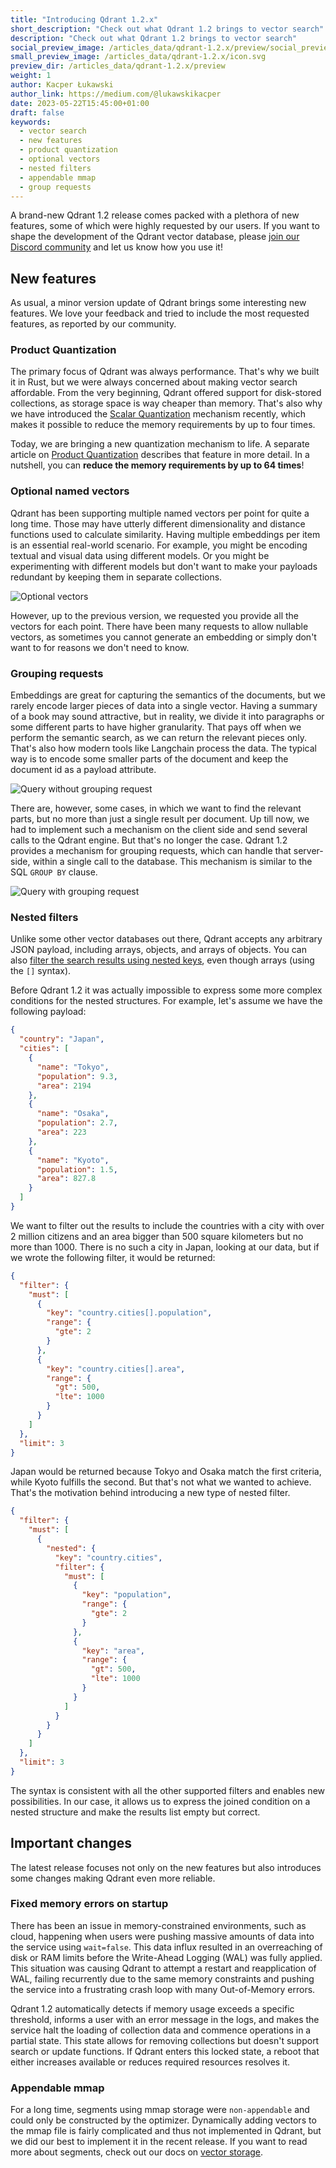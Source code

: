 ```yaml
---
title: "Introducing Qdrant 1.2.x"
short_description: "Check out what Qdrant 1.2 brings to vector search"
description: "Check out what Qdrant 1.2 brings to vector search"
social_preview_image: /articles_data/qdrant-1.2.x/preview/social_preview.jpg
small_preview_image: /articles_data/qdrant-1.2.x/icon.svg
preview_dir: /articles_data/qdrant-1.2.x/preview
weight: 1
author: Kacper Łukawski
author_link: https://medium.com/@lukawskikacper
date: 2023-05-22T15:45:00+01:00
draft: false
keywords:
  - vector search
  - new features
  - product quantization
  - optional vectors
  - nested filters
  - appendable mmap
  - group requests
---
```


A brand-new Qdrant 1.2 release comes packed with a plethora of new features, some of which
were highly requested by our users. If you want to shape the development of the Qdrant vector
database, please [join our Discord community](https://qdrant.to/discord) and let us know
how you use it!

## New features

As usual, a minor version update of Qdrant brings some interesting new features. We love your 
feedback and tried to include the most requested features, as reported by our community.

### Product Quantization

The primary focus of Qdrant was always performance. That's why we built it in Rust, but we were 
always concerned about making vector search affordable. From the very beginning, Qdrant offered 
support for disk-stored collections, as storage space is way cheaper than memory. That's also 
why we have introduced the [Scalar Quantization](/articles/scalar-quantization) mechanism recently, 
which makes it possible to reduce the memory requirements by up to four times.

Today, we are bringing a new quantization mechanism to life. A separate article on 
[Product Quantization](/articles/product-quantization) describes that feature in more detail. 
In a nutshell, you can **reduce the memory requirements by up to 64 times**!

### Optional named vectors

Qdrant has been supporting multiple named vectors per point for quite a long time. Those may have 
utterly different dimensionality and distance functions used to calculate similarity. Having multiple 
embeddings per item is an essential real-world scenario. For example, you might be encoding textual 
and visual data using different models. Or you might be experimenting with different models but 
don't want to make your payloads redundant by keeping them in separate collections.

![Optional vectors](/articles_data/qdrant-1.2.x/optional-vectors.png)

However, up to the previous version, we requested you provide all the vectors for each point. There 
have been many requests to allow nullable vectors, as sometimes you cannot generate an embedding or 
simply don't want to for reasons we don't need to know.

### Grouping requests

Embeddings are great for capturing the semantics of the documents, but we rarely encode larger pieces 
of data into a single vector. Having a summary of a book may sound attractive, but in reality, we 
divide it into paragraphs or some different parts to have higher granularity. That pays off when we 
perform the semantic search, as we can return the relevant pieces only. That's also how modern tools 
like Langchain process the data. The typical way is to encode some smaller parts of the document and 
keep the document id as a payload attribute.

![Query without grouping request](/articles_data/qdrant-1.2.x/without-grouping-request.png)

There are, however, some cases, in which we want to find the relevant parts, but no more than just 
a single result per document. Up till now, we had to implement such a mechanism on the client side 
and send several calls to the Qdrant engine. But that's no longer the case. Qdrant 1.2 provides 
a mechanism for grouping requests, which can handle that server-side, within a single call to the 
database. This mechanism is similar to the SQL `GROUP BY` clause.

![Query with grouping request](/articles_data/qdrant-1.2.x/with-grouping-request.png)

### Nested filters

Unlike some other vector databases out there, Qdrant accepts any arbitrary JSON payload, including
arrays, objects, and arrays of objects. You can also [filter the search results using nested 
keys](/documentation/filtering/#nested-key), even though arrays (using the `[]` syntax). 

Before Qdrant 1.2 it was actually impossible to express some more complex conditions for the
nested structures. For example, let's assume we have the following payload:

```json
{
  "country": "Japan",
  "cities": [
    {
      "name": "Tokyo",
      "population": 9.3,
      "area": 2194
    },
    {
      "name": "Osaka",
      "population": 2.7,
      "area": 223
    },
    {
      "name": "Kyoto",
      "population": 1.5,
      "area": 827.8
    }
  ]
}
```

We want to filter out the results to include the countries with a city with over 2 million citizens 
and an area bigger than 500 square kilometers but no more than 1000. There is no such a city in 
Japan, looking at our data, but if we wrote the following filter, it would be returned:

```json
{
  "filter": {
    "must": [
      {
        "key": "country.cities[].population",
        "range": {
          "gte": 2
        }
      },
      {
        "key": "country.cities[].area",
        "range": {
          "gt": 500,
          "lte": 1000
        }
      }
    ]
  },
  "limit": 3
}
```

Japan would be returned because Tokyo and Osaka match the first criteria, while Kyoto fulfills 
the second. But that's not what we wanted to achieve. That's the motivation behind introducing 
a new type of nested filter.

```json
{
  "filter": {
    "must": [
      {
        "nested": {
          "key": "country.cities",
          "filter": {
            "must": [
              {
                "key": "population",
                "range": {
                  "gte": 2
                }
              },
              {
                "key": "area",
                "range": {
                  "gt": 500,
                  "lte": 1000
                }
              }
            ]
          }
        }
      }
    ]
  },
  "limit": 3
}
```

The syntax is consistent with all the other supported filters and enables new possibilities. In 
our case, it allows us to express the joined condition on a nested structure and make the results 
list empty but correct.

## Important changes

The latest release focuses not only on the new features but also introduces some changes making 
Qdrant even more reliable.

### Fixed memory errors on startup

There has been an issue in memory-constrained environments, such as cloud, happening when users were 
pushing massive amounts of data into the service using `wait=false`. This data influx resulted in an 
overreaching of disk or RAM limits before the Write-Ahead Logging (WAL) was fully applied. This 
situation was causing Qdrant to attempt a restart and reapplication of WAL, failing recurrently due 
to the same memory constraints and pushing the service into a frustrating crash loop with many 
Out-of-Memory errors.

Qdrant 1.2 automatically detects if memory usage exceeds a specific threshold, informs a user with an 
error message in the logs, and makes the service halt the loading of collection data and commence 
operations in a partial state. This state allows for removing collections but doesn't support search 
or update functions. If Qdrant enters this locked state, a reboot that either increases available or 
reduces required resources resolves it.

### Appendable mmap

For a long time, segments using mmap storage were `non-appendable` and could only be constructed by 
the optimizer. Dynamically adding vectors to the mmap file is fairly complicated and thus not 
implemented in Qdrant, but we did our best to implement it in the recent release. If you want 
to read more about segments, check out our docs on [vector storage](/documentation/storage/#vector-storage).
